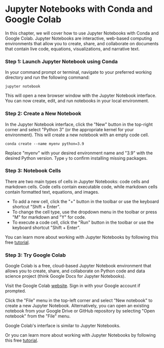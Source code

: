 # Jupyter Notebooks with Conda and Google Colab

In this chapter, we will cover how to use Jupyter Notebooks with Conda and Google Colab. Jupyter Notebooks are interactive, web-based computing environments that allow you to create, share, and collaborate on documents that contain live code, equations, visualizations, and narrative text.

### Step 1: Launch Jupyter Notebook using Conda 

In your command prompt or terminal, navigate to your preferred working directory and run the following command:

```
jupyter notebook
```

This will open a new browser window with the Jupyter Notebook interface. You can now create, edit, and run notebooks in your local environment.

### Step 2: Create a New Notebook

In the Jupyter Notebook interface, click the "New" button in the top-right corner and select "Python 3" (or the appropriate kernel for your environment). This will create a new notebook with an empty code cell.

```
conda create --name myenv python=3.9
```

Replace "myenv" with your desired environment name and "3.9" with the desired Python version. Type `y` to confirm installing missing packages.

### Step 3: Notebook Cells
There are two main types of cells in Jupyter Notebooks: code cells and markdown cells. Code cells contain executable code, while markdown cells contain formatted text, equations, and images.

- To add a new cell, click the "+" button in the toolbar or use the keyboard shortcut "Shift + Enter".
- To change the cell type, use the dropdown menu in the toolbar or press "M" for markdown and "Y" for code.
- To execute a code cell, click the "Run" button in the toolbar or use the keyboard shortcut "Shift + Enter".

You can learn more about working with Jupyter Notebooks by following this free [tutorial](https://www.dataquest.io/blog/jupyter-notebook-tutorial/).

### Step 3: Try Google Colab

Google Colab is a free, cloud-based Jupyter Notebook environment that allows you to create, share, and collaborate on Python code and data science project (think Google Docs for Jupyter Notebooks).

Visit the Google Colab [website](https://colab.research.google.com/). Sign in with your Google account if prompted.

Click the "File" menu in the top-left corner and select "New notebook" to create a new Jupyter Notebook. Alternatively, you can open an existing notebook from your Google Drive or GitHub repository by selecting "Open notebook" from the "File" menu.

Google Colab's interface is similar to Jupyter Notebooks.

Or you can learn more about working with Jupyter Notebooks by following this free [tutorial]( https://colab.research.google.com/notebooks/intro.ipynb).
